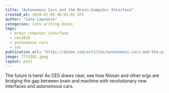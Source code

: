 ```yaml
---
title: "Autonomous Cars and the Brain-Computer Interface"
created_at: 2018-01-09 06:01:01 UTC
author: "Cate Lawrence"
categories: Cate writing dzone
tags: 
  - brain computer interface
  - ces2018
  - autonomous cars
  - iot
publication_url: "https://dzone.com/articles/autonomous-cars-and-the-progression-of-the-brain-c"
image: 7773101.jpeg
layout: post
---
```

The future is here! As CES draws near, see how Nissan and other orgs are bridging the gap between brain and machine with revolutionary new interfaces and autonomous cars.


